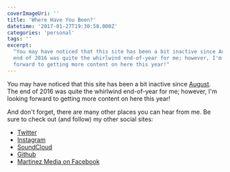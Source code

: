 ```yaml
---
coverImageUri: ''
title: 'Where Have You Been?'
datetime: '2017-01-27T19:30:58.000Z'
categories: 'personal'
tags: ''
excerpt:
  "You may have noticed that this site has been a bit inactive since August. The
  end of 2016 was quite the whirlwind end-of-year for me; however, I'm looking
  forward to getting more content on here this year!"
---
```


You may have noticed that this site has been a bit inactive since
[August](https://www.brandonmartinez.com/2016/08/16/ms-dev-show-at-that-conference-featuring-me/).
The end of 2016 was quite the whirlwind end-of-year for me; however, I'm looking
forward to getting more content on here this year!

And don't forget, there are many other places you can hear from me. Be sure to
check out (and follow) my other social sites:

- [Twitter](http://twitter.brandonmartinez.com/)
- [Instagram](https://www.instagram.com/brandonmartinez/)
- [SoundCloud](http://soundcloud.brandonmartinez.com/)
- [Github](http://github.brandonmartinez.com/)
- [Martinez Media on Facebook](https://www.facebook.com/martinezmediaphotography/)
